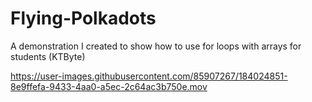 # Flying-Polkadots
A demonstration I created to show how to use for loops with arrays for students (KTByte)


https://user-images.githubusercontent.com/85907267/184024851-8e9ffefa-9433-4aa0-a5ec-2c64ac3b750e.mov


